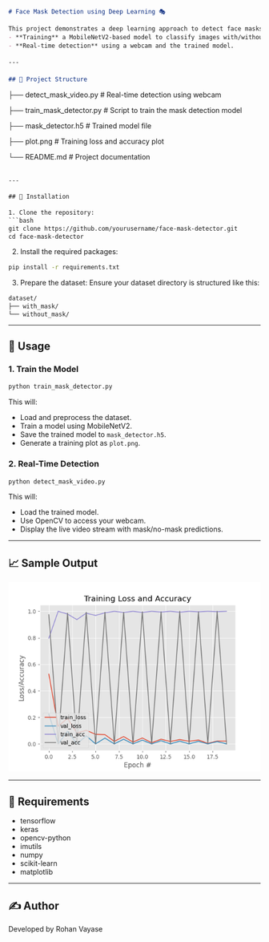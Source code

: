```markdown
# Face Mask Detection using Deep Learning 🎭

This project demonstrates a deep learning approach to detect face masks in real-time using OpenCV and TensorFlow/Keras. It consists of two main components:
- **Training** a MobileNetV2-based model to classify images with/without masks.
- **Real-time detection** using a webcam and the trained model.

---

## 📂 Project Structure

```
├── detect_mask_video.py       # Real-time detection using webcam 

├── train_mask_detector.py     # Script to train the mask detection model

├── mask_detector.h5           # Trained model file

├── plot.png                   # Training loss and accuracy plot

└── README.md                  # Project documentation

```

---

## 🔧 Installation

1. Clone the repository:
```bash
git clone https://github.com/yourusername/face-mask-detector.git
cd face-mask-detector
```

2. Install the required packages:
```bash
pip install -r requirements.txt
```

3. Prepare the dataset:
Ensure your dataset directory is structured like this:
```
dataset/
├── with_mask/
└── without_mask/
```

---

## 🚀 Usage

### 1. Train the Model

```bash
python train_mask_detector.py
```

This will:
- Load and preprocess the dataset.
- Train a model using MobileNetV2.
- Save the trained model to `mask_detector.h5`.
- Generate a training plot as `plot.png`.

### 2. Real-Time Detection

```bash
python detect_mask_video.py
```

This will:
- Load the trained model.
- Use OpenCV to access your webcam.
- Display the live video stream with mask/no-mask predictions.

---

## 📈 Sample Output

![Training Plot](plot.png)

---

## 🧰 Requirements

- tensorflow
- keras
- opencv-python
- imutils
- numpy
- scikit-learn
- matplotlib


---

## ✍️ Author

Developed by Rohan Vayase
